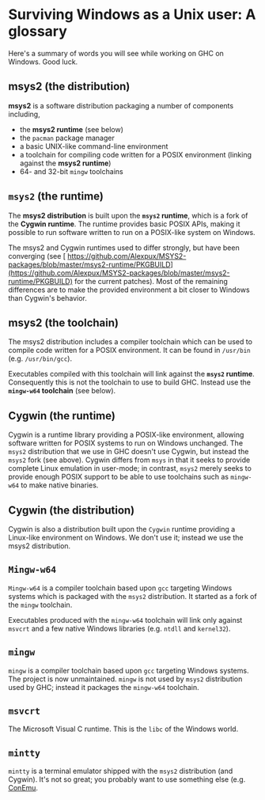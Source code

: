 # Surviving Windows as a Unix user: A glossary



Here's a summary of words you will see while working on GHC on Windows. Good luck.


## msys2 (the distribution)



**msys2** is a software distribution packaging a number of components including,


- the **msys2 runtime** (see below)
- the `pacman` package manager
- a basic UNIX-like command-line environment
- a toolchain for compiling code written for a POSIX environment (linking against the **msys2 runtime**)
- 64- and 32-bit `mingw` toolchains

## `msys2` (the runtime)



The **msys2 distribution** is built upon the **`msys2` runtime**, which is a fork of the **Cygwin runtime**. The runtime provides basic POSIX APIs, making it possible to run software written to run on a POSIX-like system on Windows.



The msys2 and Cygwin runtimes used to differ strongly, but have been converging (see [
https://github.com/Alexpux/MSYS2-packages/blob/master/msys2-runtime/PKGBUILD](https://github.com/Alexpux/MSYS2-packages/blob/master/msys2-runtime/PKGBUILD) for the current patches). Most of the remaining differences are to make the provided environment a bit closer to Windows than Cygwin's behavior.


## msys2 (the toolchain)



The msys2 distribution includes a compiler toolchain which can be used to compile code written for a POSIX environment. It can be found in `/usr/bin` (e.g. `/usr/bin/gcc`).



Executables compiled with this toolchain will link against the **`msys2` runtime**. Consequently this is not the toolchain to use to build GHC. Instead use the **`mingw-w64` toolchain** (see below).


## Cygwin (the runtime)



Cygwin is a runtime library providing a POSIX-like environment, allowing software written for POSIX systems to run on Windows unchanged. The `msys2` distribution that we use in GHC doesn't use Cygwin, but instead the `msys2` fork (see above). Cygwin differs from `msys` in that it seeks to provide complete Linux emulation in user-mode; in contrast, `msys2` merely seeks to provide enough POSIX support to be able to use toolchains such as `mingw-w64` to make native binaries.


## Cygwin (the distribution)



Cygwin is also a distribution built upon the `Cygwin` runtime providing a Linux-like environment on Windows. We don't use it; instead we use the msys2  distribution.


## `Mingw-w64`



`Mingw-w64` is a compiler toolchain based upon `gcc` targeting Windows systems which is packaged with the `msys2` distribution. It started as a fork of the `mingw` toolchain.



Executables produced with the `mingw-w64` toolchain will link only against `msvcrt` and a few native Windows libraries (e.g. `ntdll` and `kernel32`).


## `mingw`



`mingw` is a compiler toolchain based upon `gcc` targeting Windows systems. The project is now unmaintained. `mingw` is not used by `msys2` distribution used by GHC; instead it packages the `mingw-w64` toolchain.


## `msvcrt`



The Microsoft Visual C runtime. This is the `libc` of the Windows world.


## `mintty`



`mintty` is a terminal emulator shipped with the `msys2` distribution (and Cygwin). It's not so great; you probably want to use something else (e.g. [
ConEmu](https://conemu.github.io/).


